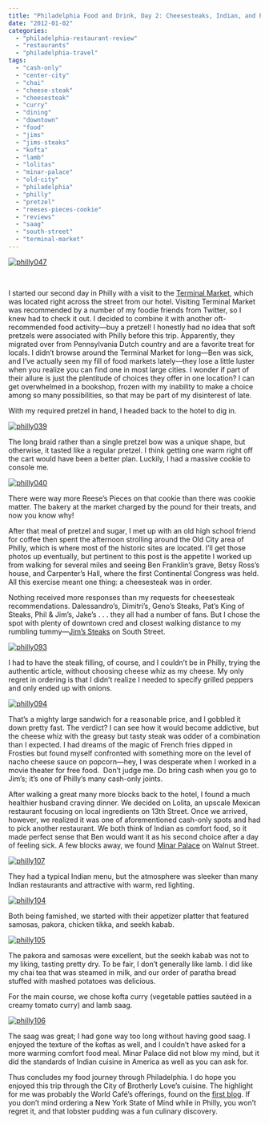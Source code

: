 ```yaml
---
title: "Philadelphia Food and Drink, Day 2: Cheesesteaks, Indian, and Pretzels"
date: "2012-01-02"
categories:
  - "philadelphia-restaurant-review"
  - "restaurants"
  - "philadelphia-travel"
tags:
  - "cash-only"
  - "center-city"
  - "chai"
  - "cheese-steak"
  - "cheesesteak"
  - "curry"
  - "dining"
  - "downtown"
  - "food"
  - "jims"
  - "jims-steaks"
  - "kofta"
  - "lamb"
  - "lolitas"
  - "minar-palace"
  - "old-city"
  - "philadelphia"
  - "philly"
  - "pretzel"
  - "reeses-pieces-cookie"
  - "reviews"
  - "saag"
  - "south-street"
  - "terminal-market"
---
```





<div class="caption">

[![](http://s3.amazonaws.com/thegourmez-wpmedia/2011/12/philly047.jpg "philly047")](http://s3.amazonaws.com/thegourmez-wpmedia/2011/12/philly047.jpg)</div>


 

I started our second day in Philly with a visit to the [Terminal Market,](http://www.readingterminalmarket.org/) which was located right across the street from our hotel. Visiting Terminal Market was recommended by a number of my foodie friends from Twitter, so I knew had to check it out. I decided to combine it with another oft-recommended food activity—buy a pretzel! I honestly had no idea that soft pretzels were associated with Philly before this trip. Apparently, they migrated over from Pennsylvania Dutch country and are a favorite treat for locals. I didn’t browse around the Terminal Market for long—Ben was sick, and I’ve actually seen my fill of food markets lately—they lose a little luster when you realize you can find one in most large cities. I wonder if part of their allure is just the plentitude of choices they offer in one location? I can get overwhelmed in a bookshop, frozen with my inability to make a choice among so many possibilities, so that may be part of my disinterest of late.

With my required pretzel in hand, I headed back to the hotel to dig in.

[![](http://s3.amazonaws.com/thegourmez-wpmedia/2011/12/philly039.jpg "philly039")](http://s3.amazonaws.com/thegourmez-wpmedia/2011/12/philly039.jpg)

The long braid rather than a single pretzel bow was a unique shape, but otherwise, it tasted like a regular pretzel. I think getting one warm right off the cart would have been a better plan. Luckily, I had a massive cookie to console me.

[![](http://s3.amazonaws.com/thegourmez-wpmedia/2011/12/philly040.jpg "philly040")](http://s3.amazonaws.com/thegourmez-wpmedia/2011/12/philly040.jpg)

There were way more Reese’s Pieces on that cookie than there was cookie matter. The bakery at the market charged by the pound for their treats, and now you know why!

After that meal of pretzel and sugar, I met up with an old high school friend for coffee then spent the afternoon strolling around the Old City area of Philly, which is where most of the historic sites are located. I’ll get those photos up eventually, but pertinent to this post is the appetite I worked up from walking for several miles and seeing Ben Franklin’s grave, Betsy Ross’s house, and Carpenter’s Hall, where the first Continental Congress was held. All this exercise meant one thing: a cheesesteak was in order.

Nothing received more responses than my requests for cheesesteak recommendations. Dalessandro’s, Dimitri’s, Geno’s Steaks, Pat’s King of Steaks, Phil & Jim’s, Jake’s . . . they all had a number of fans. But I chose the spot with plenty of downtown cred and closest walking distance to my rumbling tummy—[Jim’s Steaks](http://www.jimssteaks.com/SouthStreet.html) on South Street.

[![](http://s3.amazonaws.com/thegourmez-wpmedia/2011/12/philly093.jpg "philly093")](http://s3.amazonaws.com/thegourmez-wpmedia/2011/12/philly093.jpg)

I had to have the steak filling, of course, and I couldn’t be in Philly, trying the authentic article, without choosing cheese whiz as my cheese. My only regret in ordering is that I didn’t realize I needed to specify grilled peppers and only ended up with onions.

[![](http://s3.amazonaws.com/thegourmez-wpmedia/2011/12/philly094.jpg "philly094")](http://s3.amazonaws.com/thegourmez-wpmedia/2011/12/philly094.jpg)

That’s a mighty large sandwich for a reasonable price, and I gobbled it down pretty fast. The verdict? I can see how it would become addictive, but the cheese whiz with the greasy but tasty steak was odder of a combination than I expected. I had dreams of the magic of French fries dipped in Frosties but found myself confronted with something more on the level of nacho cheese sauce on popcorn—hey, I was desperate when I worked in a movie theater for free food.  Don’t judge me. Do bring cash when you go to Jim’s; it’s one of Philly’s many cash-only joints.

After walking a great many more blocks back to the hotel, I found a much healthier husband craving dinner. We decided on Lolita, an upscale Mexican restaurant focusing on local ingredients on 13th Street. Once we arrived, however, we realized it was one of aforementioned cash-only spots and had to pick another restaurant. We both think of Indian as comfort food, so it made perfect sense that Ben would want it as his second choice after a day of feeling sick. A few blocks away, we found [Minar Palace](http://www.minarphilly.com/) on Walnut Street.

[![](http://s3.amazonaws.com/thegourmez-wpmedia/2011/12/philly107.jpg "philly107")](http://s3.amazonaws.com/thegourmez-wpmedia/2011/12/philly107.jpg)

They had a typical Indian menu, but the atmosphere was sleeker than many Indian restaurants and attractive with warm, red lighting.

[![](http://s3.amazonaws.com/thegourmez-wpmedia/2011/12/philly104.jpg "philly104")](http://s3.amazonaws.com/thegourmez-wpmedia/2011/12/philly104.jpg)

Both being famished, we started with their appetizer platter that featured samosas, pakora, chicken tikka, and seekh kabab.

[![](http://s3.amazonaws.com/thegourmez-wpmedia/2011/12/philly105.jpg "philly105")](http://s3.amazonaws.com/thegourmez-wpmedia/2011/12/philly105.jpg)

The pakora and samosas were excellent, but the seekh kabab was not to my liking, tasting pretty dry. To be fair, I don’t generally like lamb. I did like my chai tea that was steamed in milk, and our order of paratha bread stuffed with mashed potatoes was delicious.

For the main course, we chose kofta curry (vegetable patties sautéed in a creamy tomato curry) and lamb saag.

[![](http://s3.amazonaws.com/thegourmez-wpmedia/2011/12/philly106.jpg "philly106")](http://s3.amazonaws.com/thegourmez-wpmedia/2011/12/philly106.jpg)

The saag was great; I had gone way too long without having good saag. I enjoyed the texture of the koftas as well, and I couldn’t have asked for a more warming comfort food meal. Minar Palace did not blow my mind, but it did the standards of Indian cuisine in America as well as you can ask for.

Thus concludes my food journey through Philadelphia. I do hope you enjoyed this trip through the City of Brotherly Love’s cuisine. The highlight for me was probably the World Café’s offerings, found on the [first blog](http://www.thegourmez.com/2011/12/philadelphia-food-and-drink-part-1/). If you don’t mind ordering a New York State of Mind while in Philly, you won’t regret it, and that lobster pudding was a fun culinary discovery.
